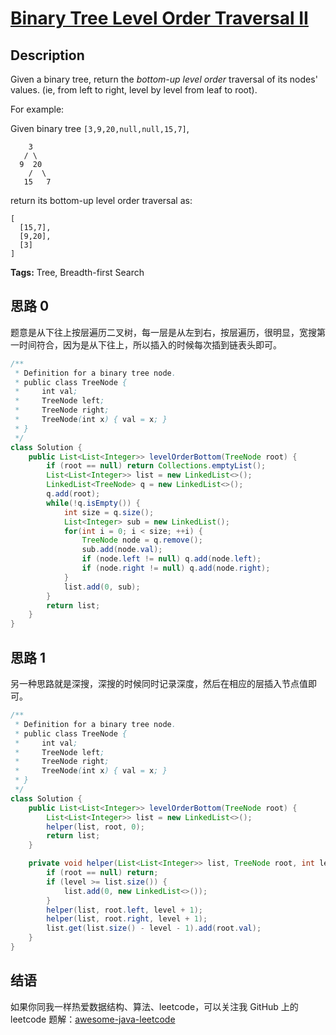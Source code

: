 # [Binary Tree Level Order Traversal II][title]

## Description

Given a binary tree, return the *bottom-up level order* traversal of its nodes' values. (ie, from left to right, level by level from leaf to root).

For example:

Given binary tree `[3,9,20,null,null,15,7]`,

```
    3
   / \
  9  20
    /  \
   15   7
```

return its bottom-up level order traversal as:

```
[
  [15,7],
  [9,20],
  [3]
]
```

**Tags:** Tree, Breadth-first Search


## 思路 0

题意是从下往上按层遍历二叉树，每一层是从左到右，按层遍历，很明显，宽搜第一时间符合，因为是从下往上，所以插入的时候每次插到链表头即可。

```java
/**
 * Definition for a binary tree node.
 * public class TreeNode {
 *     int val;
 *     TreeNode left;
 *     TreeNode right;
 *     TreeNode(int x) { val = x; }
 * }
 */
class Solution {
    public List<List<Integer>> levelOrderBottom(TreeNode root) {
        if (root == null) return Collections.emptyList();
        List<List<Integer>> list = new LinkedList<>();
        LinkedList<TreeNode> q = new LinkedList<>();
        q.add(root);
        while(!q.isEmpty()) {
            int size = q.size();
            List<Integer> sub = new LinkedList();
            for(int i = 0; i < size; ++i) {
                TreeNode node = q.remove();
                sub.add(node.val);
                if (node.left != null) q.add(node.left);
                if (node.right != null) q.add(node.right);
            }
            list.add(0, sub);
        }
        return list;
    }
}
```

## 思路 1

另一种思路就是深搜，深搜的时候同时记录深度，然后在相应的层插入节点值即可。

```java
/**
 * Definition for a binary tree node.
 * public class TreeNode {
 *     int val;
 *     TreeNode left;
 *     TreeNode right;
 *     TreeNode(int x) { val = x; }
 * }
 */
class Solution {
    public List<List<Integer>> levelOrderBottom(TreeNode root) {
        List<List<Integer>> list = new LinkedList<>();
        helper(list, root, 0);
        return list;
    }

    private void helper(List<List<Integer>> list, TreeNode root, int level) {
        if (root == null) return;
        if (level >= list.size()) {
            list.add(0, new LinkedList<>());
        }
        helper(list, root.left, level + 1);
        helper(list, root.right, level + 1);
        list.get(list.size() - level - 1).add(root.val);
    }
}
```


## 结语

如果你同我一样热爱数据结构、算法、leetcode，可以关注我 GitHub 上的 leetcode 题解：[awesome-java-leetcode][ajl]



[title]: https://leetcode.com/problems/binary-tree-level-order-traversal-ii
[ajl]: https://github.com/Blankj/awesome-java-leetcode
